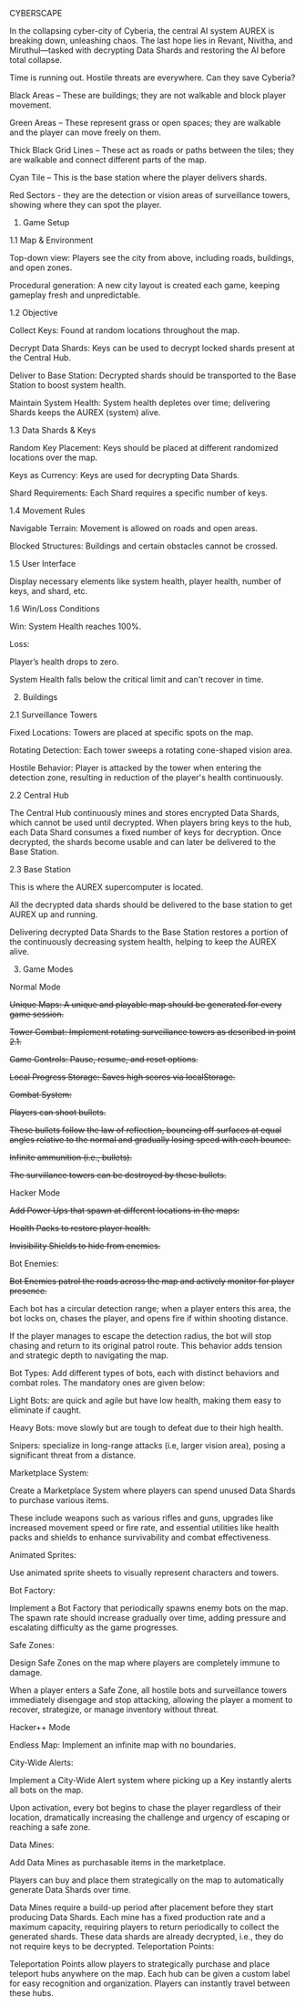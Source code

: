 CYBERSCAPE

In the collapsing cyber-city of Cyberia, the central AI system AUREX is breaking down, unleashing chaos. The last hope lies in Revant, Nivitha, and Miruthul—tasked with decrypting Data Shards and restoring the AI before total collapse.

Time is running out. Hostile threats are everywhere.
Can they save Cyberia?

Black Areas – These are buildings; they are not walkable and block player movement.

Green Areas – These represent grass or open spaces; they are walkable and the player can move freely on them.

Thick Black Grid Lines – These act as roads or paths between the tiles; they are walkable and connect different parts of the map.

Cyan Tile – This is the base station where the player delivers shards.

Red Sectors - they are the detection or vision areas of surveillance towers, showing where they can spot the player.

1. Game Setup

1.1 Map & Environment

Top-down view: Players see the city from above, including roads, buildings, and open zones.

Procedural generation: A new city layout is created each game, keeping gameplay fresh and unpredictable.

1.2 Objective

Collect Keys: Found at random locations throughout the map.

Decrypt Data Shards: Keys can be used to decrypt locked shards present at the Central Hub.

Deliver to Base Station: Decrypted shards should be transported to the Base Station to boost system health.

Maintain System Health: System health depletes over time; delivering Shards keeps the AUREX (system) alive.

1.3 Data Shards & Keys

Random Key Placement: Keys should be placed at different randomized locations over the map.

Keys as Currency: Keys are used for decrypting Data Shards.

Shard Requirements: Each Shard requires a specific number of keys.

1.4 Movement Rules

Navigable Terrain: Movement is allowed on roads and open areas.

Blocked Structures: Buildings and certain obstacles cannot be crossed.

1.5 User Interface

Display necessary elements like system health, player health, number of keys, and shard, etc.

1.6 Win/Loss Conditions

Win: System Health reaches 100%.

Loss:

Player’s health drops to zero.

System Health falls below the critical limit and can't recover in time.

2. Buildings

2.1 Surveillance Towers

Fixed Locations: Towers are placed at specific spots on the map.

Rotating Detection: Each tower sweeps a rotating cone-shaped vision area.

Hostile Behavior: Player is attacked by the tower when entering the detection zone, resulting in reduction of the player's health continuously.

2.2 Central Hub

The Central Hub continuously mines and stores encrypted Data Shards, which cannot be used until decrypted. When players bring keys to the hub, each Data Shard consumes a fixed number of keys for decryption. Once decrypted, the shards become usable and can later be delivered to the Base Station.

2.3 Base Station

This is where the AUREX supercomputer is located.

All the decrypted data shards should be delivered to the base station to get AUREX up and running.

Delivering decrypted Data Shards to the Base Station restores a portion of the continuously decreasing system health, helping to keep the AUREX alive.

3. Game Modes

Normal Mode

~~Unique Maps: A unique and playable map should be generated for every game session.~~

~~Tower Combat: Implement rotating surveillance towers as described in point 2.1.~~

~~Game Controls: Pause, resume, and reset options.~~

~~Local Progress Storage: Saves high scores via localStorage.~~

~~Combat System:~~

~~Players can shoot bullets.~~

~~These bullets follow the law of reflection, bouncing off surfaces at equal angles relative to the normal and gradually losing speed with each bounce.~~

~~Infinite ammunition (i.e., bullets).~~

~~The survillance towers can be destroyed by these bullets.~~

Hacker Mode

~~Add Power Ups that spawn at different locations in the maps:~~

~~Health Packs to restore player health.~~

~~Invisibility Shields to hide from enemies.~~

Bot Enemies:

~~Bot Enemies patrol the roads across the map and actively monitor for player presence.~~

Each bot has a circular detection range; when a player enters this area, the bot locks on, chases the player, and opens fire if within shooting distance.

If the player manages to escape the detection radius, the bot will stop chasing and return to its original patrol route. This behavior adds tension and strategic depth to navigating the map.

Bot Types: Add different types of bots, each with distinct behaviors and combat roles. The mandatory ones are given below:

Light Bots: are quick and agile but have low health, making them easy to eliminate if caught.

Heavy Bots: move slowly but are tough to defeat due to their high health.

Snipers: specialize in long-range attacks (i.e, larger vision area), posing a significant threat from a distance.

Marketplace System:

Create a Marketplace System where players can spend unused Data Shards to purchase various items.

These include weapons such as various rifles and guns, upgrades like increased movement speed or fire rate, and essential utilities like health packs and shields to enhance survivability and combat effectiveness.

Animated Sprites:

Use animated sprite sheets to visually represent characters and towers.

Bot Factory:

Implement a Bot Factory that periodically spawns enemy bots on the map. The spawn rate should increase gradually over time, adding pressure and escalating difficulty as the game progresses.

Safe Zones:

Design Safe Zones on the map where players are completely immune to damage.

When a player enters a Safe Zone, all hostile bots and surveillance towers immediately disengage and stop attacking, allowing the player a moment to recover, strategize, or manage inventory without threat.

Hacker++ Mode

Endless Map: Implement an infinite map with no boundaries.

City-Wide Alerts:

Implement a City-Wide Alert system where picking up a Key instantly alerts all bots on the map.

Upon activation, every bot begins to chase the player regardless of their location, dramatically increasing the challenge and urgency of escaping or reaching a safe zone.

Data Mines:

Add Data Mines as purchasable items in the marketplace.

Players can buy and place them strategically on the map to automatically generate Data Shards over time.

Data Mines require a build-up period after placement before they start producing Data Shards.
Each mine has a fixed production rate and a maximum capacity, requiring players to return periodically to collect the generated shards.
These data shards are already decrypted, i.e., they do not require keys to be decrypted.
Teleportation Points:

Teleportation Points allow players to strategically purchase and place teleport hubs anywhere on the map.
Each hub can be given a custom label for easy recognition and organization. Players can instantly travel between these hubs.
